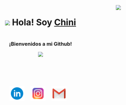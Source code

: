 <img src="https://user-images.githubusercontent.com/89086478/141215040-e15efe71-81f9-4f3f-89a3-889943efff71.gif" align="right" height="305" />
<!-- <p align="center"> -->
  <h1 align="center"><img src="https://media.giphy.com/media/hvRJCLFzcasrR4ia7z/giphy.gif" width="40px" /> Hola! Soy <b><a rel="nofollow noopener noreferrer" target="_blank" href="https://github.com/ChiniMarquez">Chini</a> </b></h1>
    <h3 align="center"><br>¡Bienvenidos a mi Github!<br></h3>
 <p align="center"><img src="https://user-images.githubusercontent.com/89086478/141312742-27d3704d-5106-4f08-b286-c4dfdd220f3e.png" width="190px" /></p>
  <br>



</p>


## 
<br>
<p align="center">
<a href="https://www.linkedin.com/in/marquezcinthia"><img src="https://github.com/sarthak77/sarthak77/blob/master/icons/icons8-linkedin-circled-48.png" alt="LinkedIn"></a> &nbsp; &nbsp;
<a href="https://www.instagram.com/chinimarquez/"><img src="https://github.com/sarthak77/sarthak77/blob/master/icons/icons8-instagram-48.png" alt="Instagram"></a> &nbsp; &nbsp;
<a href="mailto:marquezcinthia98@gmail.com"><img src="https://github.com/sarthak77/sarthak77/blob/master/icons/icons8-gmail-48.png" alt="Gmail"></a> &nbsp; &nbsp;
</p>


##



